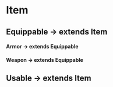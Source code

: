 # Item







## Equippable -> extends Item

#### Armor -> extends Equippable

#### Weapon -> extends Equippable




## Usable -> extends Item


